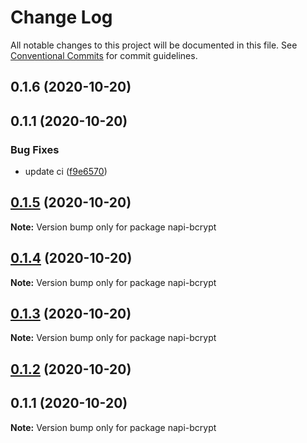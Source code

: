 # Change Log

All notable changes to this project will be documented in this file.
See [Conventional Commits](https://conventionalcommits.org) for commit guidelines.

## 0.1.6 (2020-10-20)



## 0.1.1 (2020-10-20)


### Bug Fixes

* update ci ([f9e6570](https://github.com/zhangyuang/lerna-napi/commit/f9e6570ae69c52aa5d2ec221bd19bd8dd3beb00e))





## [0.1.5](https://github.com/zhangyuang/lerna-napi/compare/napi-bcrypt@0.1.4...napi-bcrypt@0.1.5) (2020-10-20)

**Note:** Version bump only for package napi-bcrypt





## [0.1.4](https://github.com/zhangyuang/lerna-napi/compare/napi-bcrypt@0.1.3...napi-bcrypt@0.1.4) (2020-10-20)

**Note:** Version bump only for package napi-bcrypt





## [0.1.3](https://github.com/zhangyuang/lerna-napi/compare/napi-bcrypt@0.1.2...napi-bcrypt@0.1.3) (2020-10-20)

**Note:** Version bump only for package napi-bcrypt





## [0.1.2](https://github.com/zhangyuang/lerna-napi/compare/napi-bcrypt@0.1.1...napi-bcrypt@0.1.2) (2020-10-20)



## 0.1.1 (2020-10-20)

**Note:** Version bump only for package napi-bcrypt
